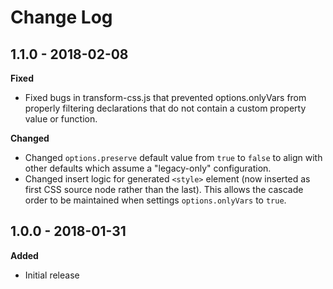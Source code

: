 # Change Log

## 1.1.0 - 2018-02-08

**Fixed**

- Fixed bugs in transform-css.js that prevented options.onlyVars from properly
  filtering declarations that do not contain a custom property value or
  function.

**Changed**

- Changed `options.preserve` default value from `true` to `false` to align with
  other defaults which assume a "legacy-only" configuration.
- Changed insert logic for generated `<style>` element (now inserted as first
  CSS source node rather than the last). This allows the cascade order to be
  maintained when settings `options.onlyVars` to `true`.

## 1.0.0 - 2018-01-31

**Added**

- Initial release
